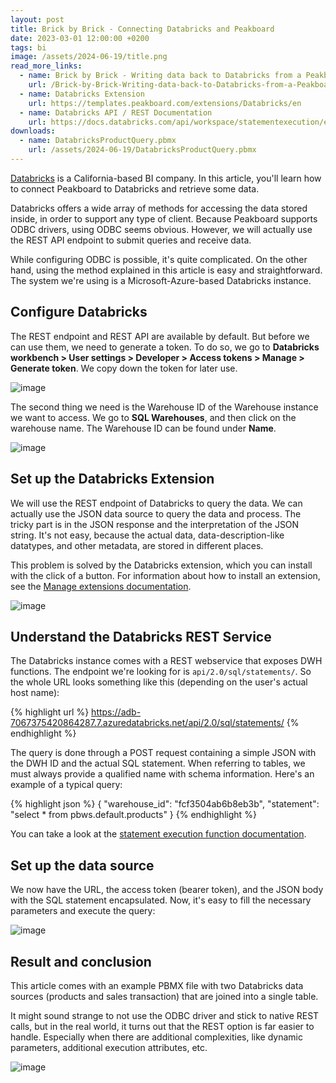 ```yaml
---
layout: post
title: Brick by Brick - Connecting Databricks and Peakboard
date: 2023-03-01 12:00:00 +0200
tags: bi
image: /assets/2024-06-19/title.png
read_more_links:
  - name: Brick by Brick - Writing data back to Databricks from a Peakboard application
    url: /Brick-by-Brick-Writing-data-back-to-Databricks-from-a-Peakboard-application.html
  - name: Databricks Extension
    url: https://templates.peakboard.com/extensions/Databricks/en
  - name: Databricks API / REST Documentation
    url: https://docs.databricks.com/api/workspace/statementexecution/executestatement
downloads:
  - name: DatabricksProductQuery.pbmx
    url: /assets/2024-06-19/DatabricksProductQuery.pbmx
---
```

[Databricks](https://en.wikipedia.org/wiki/Databricks) is a California-based BI company. In this article, you'll learn how to connect Peakboard to Databricks and retrieve some data.

Databricks offers a wide array of methods for accessing the data stored inside, in order to support any type of client. Because Peakboard supports ODBC drivers, using ODBC seems obvious. However, we will actually use the REST API endpoint to submit queries and receive data.

While configuring ODBC is possible, it's quite complicated. On the other hand, using the method explained in this article is easy and straightforward. The system we're using is a Microsoft-Azure-based Databricks instance.

## Configure Databricks

The REST endpoint and REST API are available by default. But before we can use them, we need to generate a token. To do so, we go to **Databricks workbench > User settings > Developer > Access tokens > Manage > Generate token**. We copy down the token for later use.

![image](/assets/2024-06-19/010.png)

The second thing we need is the Warehouse ID of the Warehouse instance we want to access. We go to **SQL Warehouses**, and then click on the warehouse name. The Warehouse ID can be found under **Name**.

![image](/assets/2024-06-19/020.png)

## Set up the Databricks Extension

We will use the REST endpoint of Databricks to query the data. We can actually use the JSON data source to query the data and process. The tricky part is in the JSON response and the interpretation of the JSON string. It's not easy, because the actual data, data-description-like datatypes, and other metadata, are stored in different places.

This problem is solved by the Databricks extension, which you can install with the click of a button. For information about how to install an extension, see the [Manage extensions documentation](https://help.peakboard.com/data_sources/Extension/en-ManageExtension.html).

![image](/assets/2024-06-19/030.png)

## Understand the Databricks REST Service

The Databricks instance comes with a REST webservice that exposes DWH functions. The endpoint we're looking for is `api/2.0/sql/statements/`. So the whole URL looks something like this (depending on the user's actual host name):

{% highlight url %}
https://adb-7067375420864287.7.azuredatabricks.net/api/2.0/sql/statements/
{% endhighlight %}

The query is done through a POST request containing a simple JSON with the DWH ID and the actual SQL statement. When referring to tables, we must always provide a qualified name with schema information. Here's an example of a typical query:

{% highlight json %}
{
  "warehouse_id": "fcf3504ab6b8eb3b",
  "statement": "select * from pbws.default.products"
}
{% endhighlight %}

You can take a look at the [statement execution function documentation](https://docs.databricks.com/api/workspace/statementexecution/executestatement).

## Set up the data source

We now have the URL, the access token (bearer token), and the JSON body with the SQL statement encapsulated. Now, it's easy to fill the necessary parameters and execute the query:

![image](/assets/2024-06-19/040.png)

## Result and conclusion

This article comes with an example PBMX file with two Databricks data sources (products and sales transaction) that are joined into a single table.

It might sound strange to not use the ODBC driver and stick to native REST calls, but in the real world, it turns out that the REST option is far easier to handle. Especially when there are additional complexities, like dynamic parameters, additional execution attributes, etc.

![image](/assets/2024-06-19/050.png)